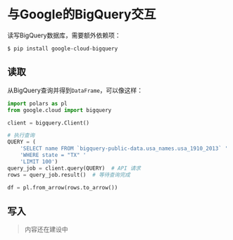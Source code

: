 # 与Google的BigQuery交互

读写BigQuery数据库，需要额外依赖项：

```shell
$ pip install google-cloud-bigquery
```

## 读取

从BigQuery查询并得到`DataFrame`，可以像这样：

```python
import polars as pl
from google.cloud import bigquery

client = bigquery.Client()

# 执行查询
QUERY = (
    'SELECT name FROM `bigquery-public-data.usa_names.usa_1910_2013` '
    'WHERE state = "TX" '
    'LIMIT 100')
query_job = client.query(QUERY)  # API 请求
rows = query_job.result()  # 等待查询完成

df = pl.from_arrow(rows.to_arrow())
```

## 写入

> 内容还在建设中
